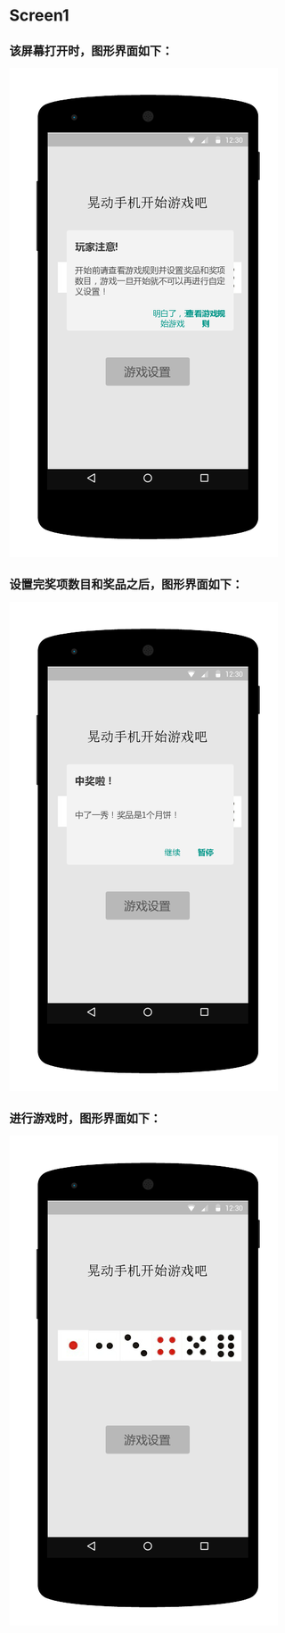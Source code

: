 # Screen1
## 该屏幕打开时，图形界面如下：
![](Screen1（3）.png)

## 设置完奖项数目和奖品之后，图形界面如下：

![](Screen1.png)

## 进行游戏时，图形界面如下：

![](Screen1（2）.png)
